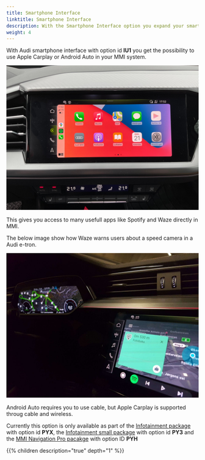 ```yaml
---
title: Smartphone Interface
linktitle: Smartphone Interface
description: With the Smartphone Interface option you expand your smartphone in to the MMI system
weight: 4
---
```


With Audi smartphone interface with option id **IU1** you get the possibility to use Apple Carplay or Android Auto in your MMI system.

![Apple car play](applecarplay.jpg "Apple car play")

This gives you access to many usefull apps like Spotify and Waze directly in MMI.

The below image show how Waze warns users about a speed camera in a Audi e-tron. 

![Speedcam](speedcam.jpeg "Android Auto with Waze warning about speedcam")

Android Auto requires you to use cable, but Apple Carplay is supported throug cable and wireless.

Currently this option is only available as part of the [Infotainment package](/models/q4-e-tron/optionguide/list/#infotainment) with option id **PYX**, the [Infotainment small package](/models/q4-e-tron/optionguide/list/#infotainment) with option id **PY3** and the [MMI Navigation Pro pacakge](/models/q4-e-tron/optionguide/list/#infotainment) with option ID **PYH**

{{% children description="true" depth="1" %}}
